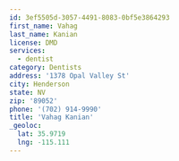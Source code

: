 ```yaml
---
id: 3ef5505d-3057-4491-8083-0bf5e3864293
first_name: Vahag
last_name: Kanian
license: DMD
services:
  - dentist
category: Dentists
address: '1378 Opal Valley St'
city: Henderson
state: NV
zip: '89052'
phone: '(702) 914-9990'
title: 'Vahag Kanian'
_geoloc:
  lat: 35.9719
  lng: -115.111
---
```

